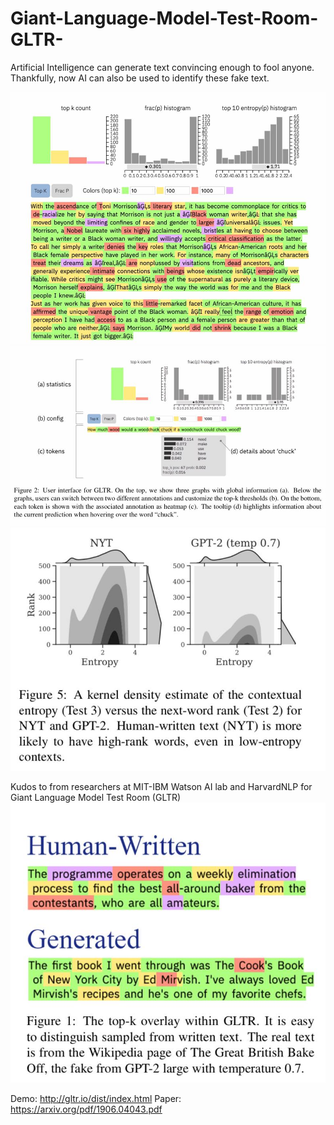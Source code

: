 # Giant-Language-Model-Test-Room-GLTR-

Artificial Intelligence can generate text convincing enough to fool anyone. Thankfully, now AI can also be used to identify these fake text.‬

![](FIG1.jpg)
![](FIG2.jpg)
![](GPT2.jpg)

Kudos to from researchers at MIT-IBM Watson AI lab and HarvardNLP for Giant Language Model Test Room (GLTR)
![](GENERATED.jpg)

Demo: http://gltr.io/dist/index.html
Paper: https://arxiv.org/pdf/1906.04043.pdf
